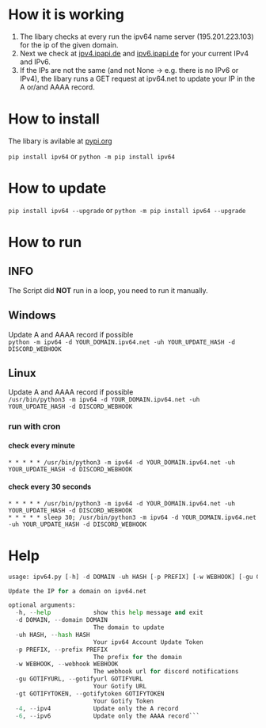 # How it is working
1. The libary checks at every run the ipv64 name server (195.201.223.103) for the ip of the given domain.  
2. Next we check at [ipv4.ipapi.de](https://ipv4.ipapi.de) and [ipv6.ipapi.de](https://ipv6.ipapi.de) for your current IPv4 and IPv6.
3. If the IPs are not the same (and not None -> e.g. there is no IPv6 or IPv4), the libary runs a GET request at ipv64.net to update your IP in the A or/and AAAA record.

# How to install
The libary is avilable at [pypi.org](https://pypi.org/project/pip/)

```pip install ipv64```
or
```python -m pip install ipv64```

# How to update
```pip install ipv64 --upgrade```
or
```python -m pip install ipv64 --upgrade```

# How to run
## INFO
The Script did __NOT__ run in a loop, you need to run it manually.

## Windows
Update A and AAAA record if possible  
```python -m ipv64 -d YOUR_DOMAIN.ipv64.net -uh YOUR_UPDATE_HASH -d DISCORD_WEBHOOK```

## Linux
Update A and AAAA record if possible  
```/usr/bin/python3 -m ipv64 -d YOUR_DOMAIN.ipv64.net -uh YOUR_UPDATE_HASH -d DISCORD_WEBHOOK```

### run with cron
#### check every minute
```* * * * * /usr/bin/python3 -m ipv64 -d YOUR_DOMAIN.ipv64.net -uh YOUR_UPDATE_HASH -d DISCORD_WEBHOOK```
#### check every 30 seconds
```
* * * * * /usr/bin/python3 -m ipv64 -d YOUR_DOMAIN.ipv64.net -uh YOUR_UPDATE_HASH -d DISCORD_WEBHOOK
* * * * * sleep 30; /usr/bin/python3 -m ipv64 -d YOUR_DOMAIN.ipv64.net -uh YOUR_UPDATE_HASH -d DISCORD_WEBHOOK
```

# Help
```python ipv64.py --help
usage: ipv64.py [-h] -d DOMAIN -uh HASH [-p PREFIX] [-w WEBHOOK] [-gu GOTIFYURL] [-gt GOTIFYTOKEN] [-4] [-6]

Update the IP for a domain on ipv64.net

optional arguments:
  -h, --help            show this help message and exit
  -d DOMAIN, --domain DOMAIN
                        The domain to update
  -uh HASH, --hash HASH
                        Your ipv64 Account Update Token
  -p PREFIX, --prefix PREFIX
                        The prefix for the domain
  -w WEBHOOK, --webhook WEBHOOK
                        The webhook url for discord notifications
  -gu GOTIFYURL, --gotifyurl GOTIFYURL
                        Your Gotify URL
  -gt GOTIFYTOKEN, --gotifytoken GOTIFYTOKEN
                        Your Gotify Token
  -4, --ipv4            Update only the A record
  -6, --ipv6            Update only the AAAA record```
